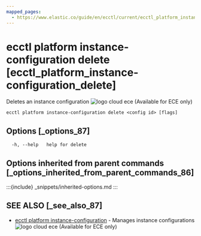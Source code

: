 ```yaml
---
mapped_pages:
  - https://www.elastic.co/guide/en/ecctl/current/ecctl_platform_instance-configuration_delete.html
---
```


# ecctl platform instance-configuration delete [ecctl_platform_instance-configuration_delete]

Deletes an instance configuration ![logo cloud ece](https://doc-icons.s3.us-east-2.amazonaws.com/logo_cloud_ece.svg "Supported on {{ece}}") (Available for ECE only)

```
ecctl platform instance-configuration delete <config id> [flags]
```


## Options [_options_87]

```
  -h, --help   help for delete
```


## Options inherited from parent commands [_options_inherited_from_parent_commands_86]

:::{include} _snippets/inherited-options.md
:::


## SEE ALSO [_see_also_87]

* [ecctl platform instance-configuration](/reference/ecctl_platform_instance-configuration.md)	 - Manages instance configurations ![logo cloud ece](https://doc-icons.s3.us-east-2.amazonaws.com/logo_cloud_ece.svg "Supported on {{ece}}") (Available for ECE only)

